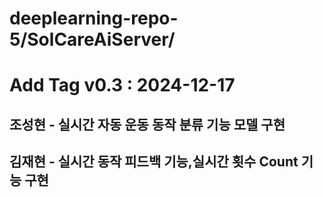# deeplearning-repo-5/SolCareAiServer/

# Add Tag v0.3 : 2024-12-17 

## 조성현 - 실시간 자동 운동 동작 분류 기능 모델 구현
## 김재현 - 실시간 동작 피드백 기능,실시간 횟수 Count 기능 구현
